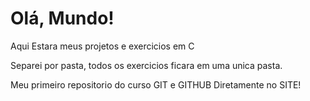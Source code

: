 # Olá, Mundo!
Aqui Estara meus projetos e exercicios em C

Separei por pasta, todos os exercicios ficara em uma unica pasta.

 Meu primeiro repositorio do curso GIT e GITHUB
Diretamente no SITE!
